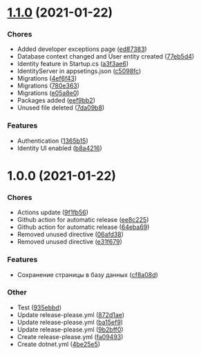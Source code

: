 # [1.1.0](https://github.com/averichev/Vera-CMS/compare/v1.0.0...v1.1.0) (2021-01-22)

### Chores

- Added developer exceptions page ([ed87383](https://github.com/averichev/Vera-CMS/commit/ed873835881d6b37a9449c6f9954b9a693661482))
- Database context changed and User entity created ([77eb5d4](https://github.com/averichev/Vera-CMS/commit/77eb5d49dac427be8f4cc469cd4d794cdbf1d1a6))
- Identity feature in Startup.cs ([a3f3ae6](https://github.com/averichev/Vera-CMS/commit/a3f3ae663b4258aaf085d17b1205b92812f40f24))
- IdentityServer in appsetings.json ([c5098fc](https://github.com/averichev/Vera-CMS/commit/c5098fc1a0e02185eaa95455ed4ac36c57466940))
- Migrations ([4ef6f43](https://github.com/averichev/Vera-CMS/commit/4ef6f4340ff59be952bc6305c75535db726e456f))
- Migrations ([780e363](https://github.com/averichev/Vera-CMS/commit/780e363972deacc6cfab27fd5e295ff92d6591ff))
- Migrations ([e05a8e0](https://github.com/averichev/Vera-CMS/commit/e05a8e0fd350cfb36b78c4def47f8aaa11ae4d8c))
- Packages added ([eef9bb2](https://github.com/averichev/Vera-CMS/commit/eef9bb2ebf7e56b3be0f10b15a1e72fbfdb57587))
- Unused file deleted ([7da09b8](https://github.com/averichev/Vera-CMS/commit/7da09b8bb593a08b7c4f5d329c0333d2333af2b7))

### Features

- Authentication ([1365b15](https://github.com/averichev/Vera-CMS/commit/1365b151259c4f3f1cd19ce6601b87a23c669f81))
- Identity UI enabled ([b8a4216](https://github.com/averichev/Vera-CMS/commit/b8a421624f6ad98e961e693a53c4dd4608b244ab))

# 1.0.0 (2021-01-22)

### Chores

- Actions update ([9f1fb56](https://github.com/averichev/Vera-CMS/commit/9f1fb564cf9a0cf70fdeb1a8dd5a0af5b9fc2a7d))
- Github action for automatic release ([ee8c225](https://github.com/averichev/Vera-CMS/commit/ee8c225ceafcfe7416f1b379fb2eeaf66e15c808))
- Github action for automatic release ([64eba69](https://github.com/averichev/Vera-CMS/commit/64eba690e43dc8c540725ed09da0471768140492))
- Removed unused directive ([06afd38](https://github.com/averichev/Vera-CMS/commit/06afd380028c57182a3c1664d190417469f40e68))
- Removed unused directive ([e31f679](https://github.com/averichev/Vera-CMS/commit/e31f6798db9a4c4a95a308d2ae9ed29031de86e7))

### Features

- Сохранение страницы в базу данных ([cf8a08d](https://github.com/averichev/Vera-CMS/commit/cf8a08d029ac3810b72a83e1eff0750bd7140a3e))

### Other

- Test ([935ebbd](https://github.com/averichev/Vera-CMS/commit/935ebbd0151729a2ed5f6db1c9b678962fbdd305))
- Update release-please.yml ([872d1ae](https://github.com/averichev/Vera-CMS/commit/872d1ae0969a08c6b3fbe99d8c886419ca0fca8d))
- Update release-please.yml ([ba15ef9](https://github.com/averichev/Vera-CMS/commit/ba15ef93a539bb3daa86509e290e62cb4237c89c))
- Update release-please.yml ([9b2bff0](https://github.com/averichev/Vera-CMS/commit/9b2bff04bda63ff097571ac6aa6907ae1ff0c070))
- Create release-please.yml ([fa09493](https://github.com/averichev/Vera-CMS/commit/fa094936b586af5f713600732105648b50de553d))
- Create dotnet.yml ([4be25e5](https://github.com/averichev/Vera-CMS/commit/4be25e55b447050582ba6ad99fcd72ea79882d18))

